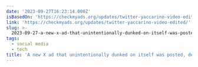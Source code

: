 ```yaml
---
date: '2023-09-27T16:23:14.000Z'
isBasedOn: 'https://checkmyads.org/updates/twitter-yaccarino-video-edited/'
link: 'https://checkmyads.org/updates/twitter-yaccarino-video-edited/'
slug: >-
  2023-09-27-a-new-x-ad-that-unintentionally-dunked-on-itself-was-posted-deleted-and-q
tags:
  - social media
  - tech
title: 'A new X ad that unintentionally dunked on itself was posted, deleted, and q'
---
```


